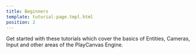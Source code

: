 ```yaml
---
title: Beginners
template: tutorial-page.tmpl.html
position: 2
---
```


Get started with these tutorials which cover the basics of Entities, Cameras, Input and other areas of the PlayCanvas Engine.
